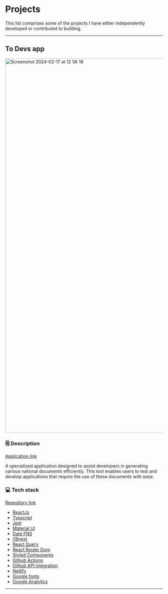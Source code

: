 # Projects

This list comprises some of the projects I have either independently developed or contributed to building.

---

## To Devs app
<img width="1194" alt="Screenshot 2024-02-17 at 12 56 18" src="https://github.com/MatheusChignolli/projects/assets/42878321/e09912d0-73da-4faa-bd84-8dd41c7b284a">

### 🗒️ Description

[Application link](https://todevs.app/)

A specialized application designed to assist developers in generating various national documents efficiently. This tool enables users to test and develop applications that require the use of these documents with ease.

### 💻 Tech stack

[Repository link](https://github.com/MatheusChignolli/web-dev-tools)

- [ReactJs](https://react.dev/)
- [Typscript](https://www.typescriptlang.org/)
- [Jest](https://jestjs.io/pt-BR/)
- [Material UI](https://mui.com/)
- [Date FNS](https://date-fns.org/)
- [i18next](https://www.i18next.com/)
- [React Query](https://tanstack.com/query/v3/)
- [React Router Dom](https://reactrouter.com/en/main)
- [Styled Components](https://styled-components.com/)
- [Github Actions](https://github.com/features/actions)
- [Github API integration](https://docs.github.com/en/rest)
- [Netlify](https://www.netlify.com/)
- [Google fonts](https://fonts.google.com/)
- [Google Analytics](https://developers.google.com/analytics?hl=pt-br)

---
